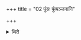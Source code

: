 +++
title = "02 पुंसः पुंव्यञ्जनानि"

+++

<details><summary>थिते</summary>

2. there should be the signs of me the male (ram).
</details>
